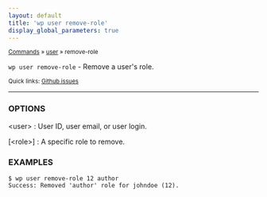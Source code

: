 ```yaml
---
layout: default
title: 'wp user remove-role'
display_global_parameters: true
---
```


<small>[Commands](/commands/) &raquo; [user](/commands/user/) &raquo; remove-role</small>

`wp user remove-role` - Remove a user's role.

<small>Quick links: <a href="https://github.com/wp-cli/wp-cli/issues?q=is%3Aopen+label%3Acommand%3Auser-remove-role+sort%3Aupdated-desc">Github issues</a></small>

<hr />

### OPTIONS

&lt;user&gt;
: User ID, user email, or user login.

[&lt;role&gt;]
: A specific role to remove.

### EXAMPLES

    $ wp user remove-role 12 author
    Success: Removed 'author' role for johndoe (12).



